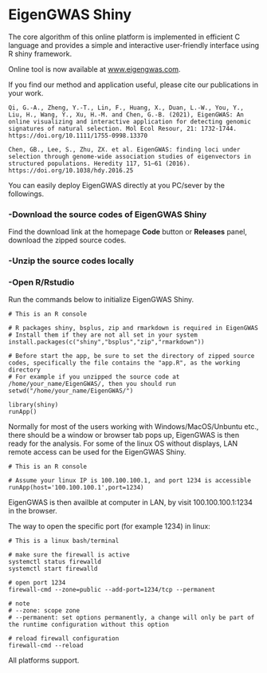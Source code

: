 # EigenGWAS Shiny
The core algorithm of this online platform is implemented in efficient C language and provides a simple and interactive user-friendly interface using R shiny framework.  

Online tool is now available at www.eigengwas.com.  

If you find our method and application useful, please cite our publications in your work.
~~~
Qi, G.-A., Zheng, Y.-T., Lin, F., Huang, X., Duan, L.-W., You, Y., Liu, H., Wang, Y., Xu, H.-M. and Chen, G.-B. (2021), EigenGWAS: An online visualizing and interactive application for detecting genomic signatures of natural selection. Mol Ecol Resour, 21: 1732-1744. https://doi.org/10.1111/1755-0998.13370

Chen, GB., Lee, S., Zhu, ZX. et al. EigenGWAS: finding loci under selection through genome-wide association studies of eigenvectors in structured populations. Heredity 117, 51–61 (2016). https://doi.org/10.1038/hdy.2016.25
~~~ 

You can easily deploy EigenGWAS directly at you PC/sever by the followings.  
###   -Download the source codes of EigenGWAS Shiny
Find the download link at the homepage **Code** button or **Releases** panel, download the zipped source codes.
###   -Unzip the source codes locally
###   -Open R/Rstudio
Run the commands below to initialize EigenGWAS Shiny.
~~~
# This is an R console

# R packages shiny, bsplus, zip and rmarkdown is required in EigenGWAS
# Install them if they are not all set in your system
install.packages(c("shiny","bsplus","zip","rmarkdown"))

# Before start the app, be sure to set the directory of zipped source codes, specifically the file contains the "app.R", as the working directory
# For example if you unzipped the source code at /home/your_name/EigenGWAS/, then you should run
setwd("/home/your_name/EigenGWAS/")

library(shiny)
runApp()
~~~
Normally for most of the users working with Windows/MacOS/Unbuntu etc., there should be a window or browser tab pops up, EigenGWAS is then ready for the analysis.
For some of the linux OS without displays, LAN remote access can be used for the EigenGWAS Shiny.
~~~
# This is an R console

# Assume your linux IP is 100.100.100.1, and port 1234 is accessible
runApp(host='100.100.100.1',port=1234)
~~~
EigenGWAS is then availble at computer in LAN, by visit 100.100.100.1:1234 in the browser.

The way to open the specific port (for example 1234) in linux:
~~~
# This is a linux bash/terminal

# make sure the firewall is active
systemctl status firewalld
systemctl start firewalld

# open port 1234
firewall-cmd --zone=public --add-port=1234/tcp --permanent

# note
# --zone: scope zone
# --permanent: set options permanently, a change will only be part of the runtime configuration without this option

# reload firewall configuration
firewall-cmd --reload
~~~

All platforms support.